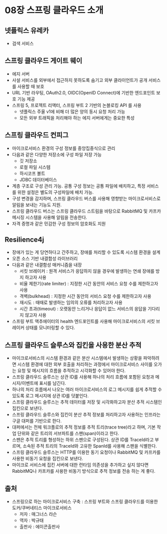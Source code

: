 # 08장 스프링 클라우드 소개

## 넷플릭스 유레카
- 검색 서비스

## 스프링 클라우드 게이트 웨이
- 에지 서버
- 사설 서비스를 외부에서 접근하지 못하도록 숨기고 외부 클라이언트가 공개 서비스를 사용할 때 보호
- URL 기반 라우팅, OAuth2.0, OIDC(OpenID Connect)에 기반한 엔드포인트 보호 기능 제공
- 스프링 5, 프로젝트 리액터, 스프링 부트 2 기반의 논블로킹 API 를 사용
  - 넷플릭스 주울 v1에 비해 더 많은 양의 동시 요청 처리 가능
  - 모든 외부 트래픽을 처리해야 하는 에지 서버에게는 중요한 특성

## 스프링 클라우드 컨피그
- 마이크로서비스 환경의 구성 정보를 중앙집중식으로 관리
- 다음과 같은 다양한 저장소에 구성 파일 저장 가능
  - 깃 저장소
  - 로컬 파일 시스템
  - 하시코프 볼트
  - JDBC 데이터베이스
- 계층 구조로 구성 관리 가능. 공통 구성 정보는 공통 파일에 배치하고, 특정 서비스를 위한 설정은 별도의 구성파일에 배치 가능.
- 구성 변경을 감지하며, 스프링 클라우드 버스를 사용해 영향받는 마이크로서비스로 알림을 보내는 기능도 지원.
- 스프링 클라우드 버스는 스프링 클라우드 스트림을 바탕으로 RabbitMQ 및 카프카 메시징 시스템을 사용해 알림을 전송한다.
- 자격 증명과 같은 민감한 구성 정보의 암호화도 지원

## Resilience4j
- 장애가 있는 게 당연하다고 간주하고, 장애를 처리할 수 있도록 시스템 환경을 설계
- 오픈 소스 기반 내결함성 라이브러리
- 다음과 같은 내결함성 매커니즘을 내장
  - 서킷 브레이커 : 원격 서비스가 응답하지 않을 경우에 발생하는 연쇄 장애를 방지 하고자 사용
  - 비율 제한기(rate limiter) : 지정한 시간 동안의 서비스 요청 수를 제한하고자 사용
  - 격벽(bulkhead) : 지정한 시간 동안의 서비스 요청 수를 제한하고자 사용
  - 재시도 : 때때로 발생하는 임의의 오류를 처리하고자 사용
  - 시간 초과(timeout) : 오랫동안 느리거나 응답이 없느 서비스의 응답을 기다리지 않고자 사용
- 스프링 부트 액추에이터의 health 엔드포인트를 사용해 마이크로서비스의 서킷 브레이커 상태를 모니터링할 수 있다.

## 스프링 클라우드 슬루스와 집킨을 사용한 분산 추적
- 마이크로서비스의 시스템 환경과 같은 분산 시스템에서 발생하는 상황을 파악하려면 시스템 환경에 대한 외부 호출을 처리하는 과정에서 마이크로서비스 사이를 오가는 요청 및 메시지의 흐름을 추적하고 시각화할 수 있어야 한다.
- 스프링 클라우드 슬루스는 상관 ID를 사용해 하나의 처리 흐름에 포함된 요청과 메시지/이벤트에 표시를 남긴다.
- 하나의 처리 흐름에서 나오는 여러 마이크로서비스의 로그 메시지를 쉽게 추적할 수 있도록 로그 메시지에 상관 ID를 덧붙인다.
- 스프링 클라우드 슬루스는 추적 데이터를 저장 및 시각화하고자 분산 추적 시스템인 집킨으로 보낸다.
- 스프링 클라우드 슬루스와 집킨이 분산 추적 정보를 처리하고자 사용하는 인프라는 구글 대퍼를 기반으로 한다.
- 대퍼에서는 전체 워크플로의 추적 정보를 추적 트리(trace tree)라고 하며, 기본 작업 단위와 같은 트리의 서브파트를 스팬(span)이라고 한다.
- 스팬은 추적 트리를 형성하는 하위 스팬으로 구성된다. 상관 ID를 TraceId라고 부르며, 소속된 추적 트리의 TraceId와 고유한 SpanId를 사용해 스팬을 식별한다.
- 스프링 클라우드 슬루스는 HTTP를 이용한 동기 요청이나 RabbitMQ 및 카프카를 사용한 비동기 요청을 집킨으로 보낸다.
- 마이크로 서비스에 집킨 서버에 대한 런타임 의존성을 추가하고 싶지 않다면 RabbitMQ나 카프카를 사용한 비동기 방식으로 추적 정보를 전송 하는 게 좋다.

## 출처
- 스프링으로 하는 마이크로서비스 구축 : 스프링 부트와 스프링 클라우드를 이용한 도커/쿠버네티스 마이크로서비스
  - 저자 : 매그너스 라슨
  - 역자 : 박규태
  - 출판사 : 에이콘출판사
